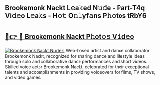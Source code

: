 ## Brookemonk Nackt L𝚎a𝚔ed N𝚞𝚍e - Part-T4q Vi𝚍𝚎o L𝚎a𝚔s - H𝚘𝚝 O𝚗𝚕yf𝚊ns P𝚑𝚘tos tRbY6

# <h2><a href="http://kf5zjt.oniu.top/?m=Brookemonk+Nackt">🔗👉 🔴 Brookemonk Nackt P𝚑ot𝚘𝚜 V𝚒d𝚎o</a></h2>

[![Brookemonk Nackt Nu𝚍e𝚜](https://i.imgur.com/0qMVB7G.gif)](http://kf5zjt.oniu.top/?m=Brookemonk+Nackt)
Web-based artist and dance collaborator Brookemonk Nackt, recognized for sharing dance and lifestyle ideas through solo and collaborative dance performances and short videos. Skilled voice actor Brookemonk Nackt, celebrated for their exceptional talents and accomplishments in providing voiceovers for films, TV shows, and video games.  
